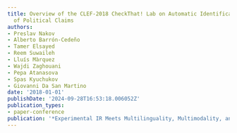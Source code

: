 ```yaml
---
title: Overview of the CLEF-2018 CheckThat! Lab on Automatic Identification and Verification
  of Political Claims
authors:
- Preslav Nakov
- Alberto Barrón-Cedeño
- Tamer Elsayed
- Reem Suwaileh
- Lluís Màrquez
- Wajdi Zaghouani
- Pepa Atanasova
- Spas Kyuchukov
- Giovanni Da San Martino
date: '2018-01-01'
publishDate: '2024-09-28T16:53:18.006052Z'
publication_types:
- paper-conference
publication: '*Experimental IR Meets Multilinguality, Multimodality, and Interaction*'
---
```

